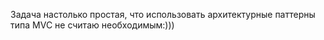 Задача настолько простая, что использовать архитектурные паттерны типа MVC не считаю необходимым:)))
